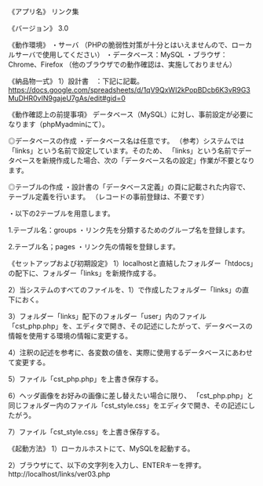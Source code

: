 《アプリ名》
リンク集

《バージョン》
3.0

《動作環境》
・サーバ
（PHPの脆弱性対策が十分とはいえませんので、ローカルサーバで使用してください）
・データベース：MySQL
・ブラウザ：Chrome、Firefox
（他のブラウザでの動作確認は、実施しておりません）


《納品物一式》
1）設計書　：下記に記載。
https://docs.google.com/spreadsheets/d/1qV9QxWI2kPopBDcb6K3vR9G3MuDHR0vIN9gajeU7gAs/edit#gid=0


《動作確認上の前提事項》
データベース（MySQL）に対し、事前設定が必要になります（phpMyadminにて）。

◎データベースの作成
・データベース名は任意です。
（参考）システムでは「links」という名前で設定しています。そのため、
「links」という名前でデータベースを新規作成した場合、次の「データベース名の設定」作業が不要となります。

◎テーブルの作成
・設計書の「データベース定義」の頁に記載された内容で、テーブル定義を行います。
（レコードの事前登録は、不要です）

・以下の2テーブルを用意します。

1.テーブル名：groups
・リンク先を分類するためのグループ名を登録します。

2.テーブル名；pages 
・リンク先の情報を登録します。

《セットアップおよび初期設定》
1）localhostと直結したフォルダー「htdocs」の配下に、フォルダー「links」を新規作成する。

2）当システムのすべてのファイルを、1）で作成したフォルダー「links」の直下におく。

3）フォルダー「links」配下のフォルダー「user」内のファイル「cst_php.php」を、エディタで開き、その記述にしたがって、データベースの情報を使用する環境の情報に変更する。

4）注釈の記述を参考に、各変数の値を、実際に使用するデータベースにあわせて変更する。

5）ファイル「cst_php.php」を上書き保存する。

6）ヘッダ画像をお好みの画像に差し替えたい場合に限り、
「cst_php.php」と同じフォルダー内のファイル「cst_style.css」をエディタで開き、その記述にしたがう。

7）ファイル「cst_style.css」を上書き保存する。


《起動方法》
1）ローカルホストにて、MySQLを起動する。

2）ブラウザにて、以下の文字列を入力し、ENTERキーを押す。
http://localhost/links/ver03.php